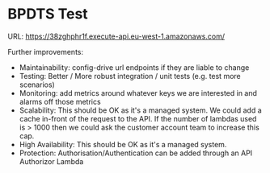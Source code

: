 # BPDTS Test

URL: https://38zghphr1f.execute-api.eu-west-1.amazonaws.com/

Further improvements:
- Maintainability: config-drive url endpoints if they are liable to change
- Testing: Better / More robust integration / unit tests (e.g. test more scenarios)
- Monitoring: add metrics around whatever keys we are interested in and alarms off those metrics
- Scalability: This should be OK as it's a managed system. We could add a cache in-front of the request to the API. If the number of lambdas used is > 1000 then we could ask the customer account team to increase this cap.
- High Availability: This should be OK as it's a managed system.
- Protection: Authorisation/Authentication can be added through an API Authorizor Lambda
